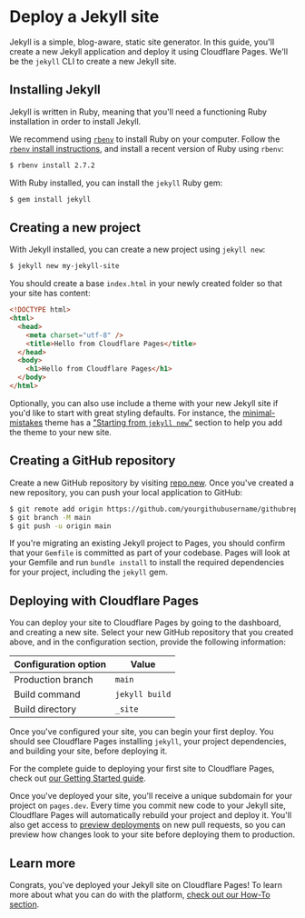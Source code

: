 # Deploy a Jekyll site

Jekyll is a simple, blog-aware, static site generator. In this guide, you'll create a new Jekyll application and deploy it using Cloudflare Pages. We'll be the `jekyll` CLI to create a new Jekyll site.

## Installing Jekyll

Jekyll is written in Ruby, meaning that you'll need a functioning Ruby installation in order to install Jekyll.

We recommend using [`rbenv`](https://github.com/rbenv/rbenv) to install Ruby on your computer. Follow the [`rbenv` install instructions](https://github.com/rbenv/rbenv#installation), and install a recent version of Ruby using `rbenv`:

```bash
$ rbenv install 2.7.2
```

With Ruby installed, you can install the `jekyll` Ruby gem:

```bash
$ gem install jekyll
```

## Creating a new project

With Jekyll installed, you can create a new project using `jekyll new`:

```bash
$ jekyll new my-jekyll-site
```

You should create a base `index.html` in your newly created folder so that your site has content:

```html
<!DOCTYPE html>
<html>
  <head>
    <meta charset="utf-8" />
    <title>Hello from Cloudflare Pages</title>
  </head>
  <body>
    <h1>Hello from Cloudflare Pages</h1>
  </body>
</html>
```

Optionally, you can also use include a theme with your new Jekyll site if you'd like to start with great styling defaults. For instance, the [minimal-mistakes](https://github.com/mmistakes/minimal-mistakes) theme has a ["Starting from `jekyll new`"](https://mmistakes.github.io/minimal-mistakes/docs/quick-start-guide/#starting-from-jekyll-new) section to help you add the theme to your new site.

## Creating a GitHub repository

Create a new GitHub repository by visiting [repo.new](https://repo.new). Once you've created a new repository, you can push your local application to GitHub:

```bash
$ git remote add origin https://github.com/yourgithubusername/githubrepo
$ git branch -M main
$ git push -u origin main
```

If you're migrating an existing Jekyll project to Pages, you should confirm that your `Gemfile` is committed as part of your codebase. Pages will look at your Gemfile and run `bundle install` to install the required dependencies for your project, including the `jekyll` gem.

## Deploying with Cloudflare Pages

You can deploy your site to Cloudflare Pages by going to the dashboard, and creating a new site. Select your new GitHub repository that you created above, and in the configuration section, provide the following information:

<TableLayout>

| Configuration option | Value          |
| -------------------- | -------------- |
| Production branch    | `main`         |
| Build command        | `jekyll build` |
| Build directory      | `_site`        |

</TableLayout>

Once you've configured your site, you can begin your first deploy. You should see Cloudflare Pages installing `jekyll`, your project dependencies, and building your site, before deploying it.

<Aside>

For the complete guide to deploying your first site to Cloudflare Pages, check out [our Getting Started guide](/getting-started).

</Aside>

Once you've deployed your site, you'll receive a unique subdomain for your project on `pages.dev`. Every time you commit new code to your Jekyll site, Cloudflare Pages will automatically rebuild your project and deploy it. You'll also get access to [preview deployments](/platform/preview-deployments) on new pull requests, so you can preview how changes look to your site before deploying them to production.

## Learn more

Congrats, you've deployed your Jekyll site on Cloudflare Pages! To learn more about what you can do with the platform, [check out our How-To section](/how-to).
